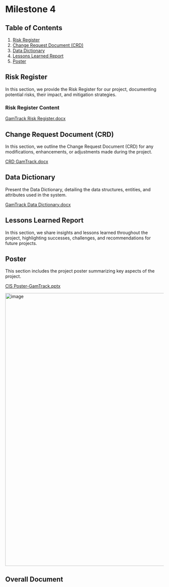# Milestone 4

## Table of Contents

1. [Risk Register](#risk-register)
2. [Change Request Document (CRD)](#change-request-document-crd)
3. [Data Dictionary](#data-dictionary)
4. [Lessons Learned Report](#lessons-learned-report)
5. [Poster](#poster)

## Risk Register

In this section, we provide the Risk Register for our project, documenting potential risks, their impact, and mitigation strategies.

### Risk Register Content

[GamTrack Risk Register.docx](https://github.com/cis-famu/GameTrack/files/13454352/GamTrack.Risk.Register.docx)


## Change Request Document (CRD)

In this section, we outline the Change Request Document (CRD) for any modifications, enhancements, or adjustments made during the project.

[CRD GamTrack.docx](https://github.com/cis-famu/GameTrack/files/13454354/CRD.GamTrack.docx)


## Data Dictionary

Present the Data Dictionary, detailing the data structures, entities, and attributes used in the system.

[GamTrack Data Dictionary.docx](https://github.com/cis-famu/GameTrack/files/13454356/GamTrack.Data.Dictionary.docx)


## Lessons Learned Report

In this section, we share insights and lessons learned throughout the project, highlighting successes, challenges, and recommendations for future projects.




## Poster

This section includes the project poster summarizing key aspects of the project.

[CIS Poster-GamTrack.pptx](https://github.com/cis-famu/GameTrack/files/13454357/CIS.Poster-GamTrack.pptx)


<img width="868" alt="image" src="https://github.com/cis-famu/GameTrack/assets/110430142/38f32ddd-5895-4961-abde-bea5a7d92ec9">



## Overall Document



